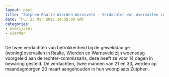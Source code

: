 ```yaml
---
layout: post
title: "Zutphen Raalte Wierden Warnsveld - Verdachten van overvallen in bewaring gesteld"
date: Thu, 23 Mar 2017 14:58:00 GMT
categories: 
- overijssel 
- wierden 
---
```


De twee verdachten van betrokkenheid bij de gewelddadige (woning)overvallen in Raalte, Wierden en Warnsveld zijn woensdag voorgeleid aan de rechter-commissaris, deze heeft ze voor 14 dagen in bewaring gesteld.
De verdachten, twee mannen van 21 en 33, werden op maandagmorgen 20 maart aangehouden in hun woonplaats Zutphen.
